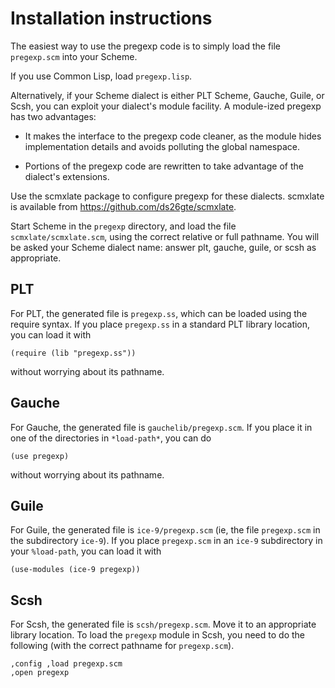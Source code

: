 # Installation instructions

The easiest way to use the pregexp code is to simply
load the file `pregexp.scm` into your Scheme.

If you use Common Lisp, load `pregexp.lisp`.

Alternatively, if your Scheme dialect is either PLT
Scheme, Gauche, Guile, or Scsh, you can exploit
your dialect's module facility.  A module-ized pregexp
has two advantages:

* It makes the interface to the
pregexp code cleaner, as the module hides
implementation details and avoids polluting the global
namespace.

* Portions of the pregexp code are
rewritten to take advantage of the dialect's
extensions.

Use the scmxlate package to
configure pregexp for these dialects.  scmxlate is
available from
https://github.com/ds26gte/scmxlate.

Start Scheme in the `pregexp` directory, and load the
file `scmxlate/scmxlate.scm`, using the correct relative
or full pathname.  You will be asked your Scheme
dialect name: answer plt, gauche, guile, or scsh
as appropriate.

## PLT

For PLT, the generated file is `pregexp.ss`,
which can be loaded using the require syntax.  If you
place `pregexp.ss` in a standard PLT library location,
you can load it with

```
(require (lib "pregexp.ss"))
```

without worrying about its pathname.

## Gauche

For Gauche, the generated file is
`gauchelib/pregexp.scm`.  If you place it
in one of the directories in `*load-path*`, you can
do

```
(use pregexp)
```

without worrying about its pathname.

## Guile

For Guile, the generated file is `ice-9/pregexp.scm`
(ie, the file `pregexp.scm` in the subdirectory `ice-9`).
If you place `pregexp.scm` in an `ice-9`
subdirectory in your
`%load-path`, you can load it with

```
(use-modules (ice-9 pregexp))
```

## Scsh

For Scsh, the generated file is
`scsh/pregexp.scm`.  Move it to an appropriate
library location.  To load the `pregexp` module in
Scsh, you need to do the following (with
the correct pathname for `pregexp.scm`).

```
,config ,load pregexp.scm
,open pregexp
```
